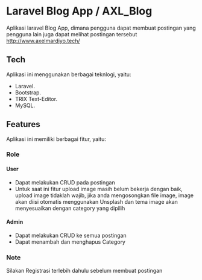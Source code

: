 # Laravel Blog App / AXL_Blog
Aplikasi laravel Blog App, dimana pengguna dapat membuat postingan yang pengguna lain juga dapat melihat postingan tersebut
http://www.axelmardiyo.tech/

## Tech

Aplikasi ini menggunakan berbagai teknlogi, yaitu:

- Laravel.
- Bootstrap.
- TRIX Text-Editor.
- MySQL.

## Features
Aplikasi ini memiliki berbagai fitur, yaitu:

### Role
#### User
- Dapat melakukan CRUD pada postingan
- Untuk saat ini fitur upload image masih belum bekerja dengan baik, upload image tidaklah wajib, jika anda mengosongkan file image, image akan diisi otomatis menggunakan Unsplash dan tema image akan menyesuaikan dengan category yang dipilih

#### Admin
- Dapat melakukan CRUD ke semua postingan
- Dapat menambah dan menghapus Category

### Note
Silakan Registrasi terlebih dahulu sebelum membuat postingan
